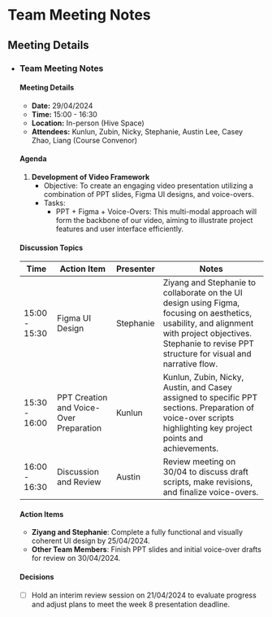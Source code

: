 # Team Meeting Notes

## Meeting Details

- ### Team Meeting Notes

  #### Meeting Details

  - **Date:** 29/04/2024
  - **Time:** 15:00 - 16:30
  - **Location:** In-person (Hive Space)
  - **Attendees:** Kunlun, Zubin, Nicky, Stephanie, Austin Lee, Casey Zhao, Liang (Course Convenor)

  #### Agenda

  1. **Development of Video Framework**
     - Objective: To create an engaging video presentation utilizing a combination of PPT slides, Figma UI designs, and voice-overs.
     - Tasks:
       - PPT + Figma + Voice-Overs: This multi-modal approach will form the backbone of our video, aiming to illustrate project features and user interface efficiently.

  #### Discussion Topics

  | Time          | Action Item                             | Presenter | Notes                                                        |
  | ------------- | --------------------------------------- | --------- | ------------------------------------------------------------ |
  | 15:00 - 15:30 | Figma UI Design                         | Stephanie | Ziyang and Stephanie to collaborate on the UI design using Figma, focusing on aesthetics, usability, and alignment with project objectives. Stephanie to revise PPT structure for visual and narrative flow. |
  | 15:30 - 16:00 | PPT Creation and Voice-Over Preparation | Kunlun    | Kunlun, Zubin, Nicky, Austin, and Casey assigned to specific PPT sections. Preparation of voice-over scripts highlighting key project points and achievements. |
  | 16:00 - 16:30 | Discussion and Review                   | Austin    | Review meeting on 30/04 to discuss draft scripts, make revisions, and finalize voice-overs. |

  #### Action Items 

  - **Ziyang and Stephanie**: Complete a fully functional and visually coherent UI design by 25/04/2024.
  - **Other Team Members**: Finish PPT slides and initial voice-over drafts for review on 30/04/2024.

  #### Decisions 

  - [ ] Hold an interim review session on 21/04/2024 to evaluate progress and adjust plans to meet the week 8 presentation deadline.

  
